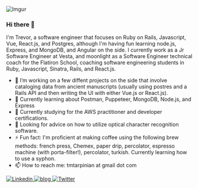 ![Imgur](https://i.imgur.com/uCdcLVg.jpg)

### Hi there 👋
I'm Trevor, a software engineer that focuses on Ruby on Rails, Javascript, Vue, React.js, and Postgres, although I'm having fun learning node.js, Express, and MongoDB, and Angular on the side. I currently work as a Jr Software Engineer at Vesta, and moonlight as a Software Engineer technical coach for the Flatiron School, coaching software engineering students in Ruby, Javascript, Sinatra, Rails, and React.js.

- 🔭  I’m working on a few diffent projects on the side that involve cataloging data from ancient manuscripts (usually using postres and a Rails API and then writing the UI with either Vue.js or React.js).
- 🌱  Currently learning about Postman, Puppeteer, MongoDB, Node.js, and Express
- 📖  Currently studying for the AWS practitioner and developer certifications.
- 🤔  Looking for advice on how to utilize optical character recognition software.
- ⚡  Fun fact: I'm proficient at making coffee using the following brew methods: french press, Chemex, paper drip, percolator, espresso machine (with porta-filter!), percolator, turkish. Currently learning how to use a syphon.
- 📫  How to reach me: tmtarpinian at gmail dot com


<a href="https://www.linkedin.com/in/tmtarpinian">
  <img
    alt="Linkedin"
    src="https://img.shields.io/badge/linkedin-0077B5?logo=linkedin&logoColor=white&style=for-the-badge"
  />
</a>
  <a href="https://www.tmtarpinian.com/blog/">
  <img
    alt="blog"
    src="https://img.shields.io/badge/-Blog-brightgreen?style=for-the-badge"
  />
</a>
<a href="https://twitter.com/tmtarpinian">
  <img
    alt="Twitter"
    src="https://img.shields.io/badge/Twitter-1DA1F2?logo=twitter&logoColor=white&style=for-the-badge"
  />
</a>

<!--
**tmtarpinian/tmtarpinian** is a ✨ _special_ ✨ repository because its `README.md` (this file) appears on your GitHub profile.

Here are some ideas to get you started:

- 🔭 I’m currently working on ...
- 🌱 I’m currently learning ...
- 👯 I’m looking to collaborate on ...
- 🤔 I’m looking for help with ...
- 💬 Ask me about ...
- 📫 How to reach me: ...
- 😄 Pronouns: ...
- ⚡ Fun fact: ...
-->
